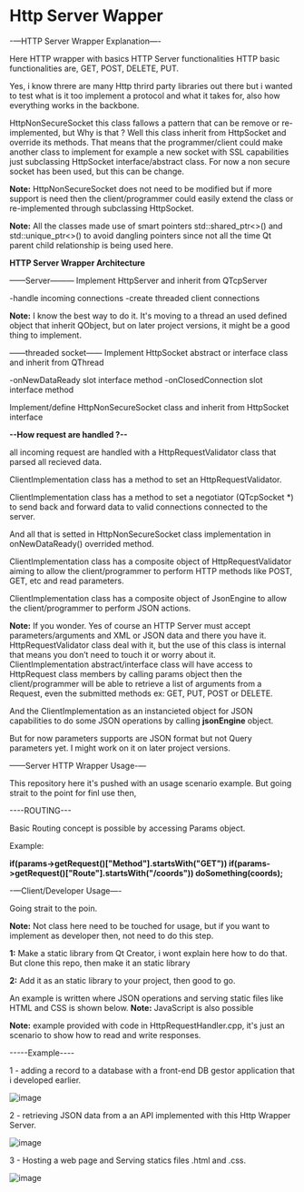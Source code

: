 # Http Server Wapper

-—HTTP Server Wrapper Explanation—-

Here HTTP wrapper with basics HTTP Server functionalities HTTP basic functionalities are, GET, POST, DELETE, PUT.

Yes, i know threre are many Http thrird party libraries out there but i wanted to test what is it too implement a protocol and what it takes for, also how everything works in the backbone.

HttpNonSecureSocket this class fallows a pattern that can be remove or re-implemented, but Why is that ? Well this class inherit from HttpSocket and override its methods. That means that the programmer/client could make another class to implement for example a new socket with SSL capabilities just subclassing HttpSocket interface/abstract class. For now a non secure socket has been used, but this can be change.

<b>Note:</b> HttpNonSecureSocket does not need to be modified but if more support is need then the client/programmer could easily extend the class or re-implemented through subclassing HttpSocket.

<b>Note:</b> All the classes made use of smart pointers std::shared_ptr<>() and std::unique_ptr<>() to avoid dangling pointers since not all the time Qt parent child relationship is being used here.

<b>HTTP Server Wrapper Architecture</b>

——Server———
Implement HttpServer and inherit from QTcpServer

-handle incoming connections
-create threaded client connections 

<b>Note:</b> I know the best way to do it. It's moving to a thread an used defined object that inherit QObject, but on later project versions, it might be a good thing to implement.

——threaded socket——
Implement HttpSocket abstract or interface class and inherit from QThread

-onNewDataReady slot interface method
-onClosedConnection slot interface method

Implement/define HttpNonSecureSocket class and inherit from HttpSocket interface

<b>--How request are handled ?--</b>

all incoming request are handled with a HttpRequestValidator class that parsed all recieved data.

ClientImplementation class has a method to set an HttpRequestValidator.

ClientImplementation class has a method to set a negotiator (QTcpSocket *) to send back and forward data to valid connections connected to the server.

And all that is setted in HttpNonSecureSocket class implementation in onNewDataReady() overrided method.

ClientImplementation class has a composite object of HttpRequestValidator aiming to allow the client/programmer to perform HTTP methods like POST, GET, etc and read parameters.

ClientImplementation class has a composite object of JsonEngine to allow the client/programmer to perform JSON actions.

<b>Note:</b> If you wonder. Yes of course an HTTP Server must accept parameters/arguments and XML or JSON data and there you have it. HttpRequestValidator class deal with it, but the use of this class is internal that means you don’t need to touch it or worry about it. ClientImplementation abstract/interface class will have access to HttpRequest class members by calling params object then the client/programmer will be able to retrieve a list of arguments from a Request, even the submitted methods ex: GET, PUT, POST or DELETE.

And the ClientImplementation as an instancieted object for JSON capabilities to do some JSON operations by calling <b>jsonEngine</b> object.

But for now parameters supports are JSON format but not Query parameters yet. I might work on it on later project versions.

——Server HTTP Wrapper Usage-—

This repository here it's pushed with an usage scenario example. But going strait to the point for finl use then, 

----ROUTING---

Basic Routing concept is possible by accessing Params object.

Example:

<b>if(params->getRequest()["Method"].startsWith("GET"))
   if(params->getRequest()["Route"].startsWith("/coords"))
   doSomething(coords);</b>

-—Client/Developer Usage—-

Going strait to the poin.

<b>Note:</b> Not class here need to be touched for usage, but if you want to implement as developer then, not need to do this step.

<b>1:</b> Make a static library from Qt Creator, i wont explain here how to do that. But clone this repo, then make it an static library

<b>2:</b> Add it as an static library to your project, then good to go.

An example is written where JSON operations and serving static files like HTML and CSS is shown below. <b>Note:</b> JavaScript is also possible

<b>Note:</b> example provided with code in HttpRequestHandler.cpp, it's just an scenario to show how to read and write responses.

-----Example----

1 - adding a record to a database with a front-end DB gestor application that i developed earlier.

![image](https://user-images.githubusercontent.com/93591202/158585345-866c6ef5-5c41-4a95-859e-8ab439770a2c.png)

2 - retrieving JSON data from a an API implemented with this Http Wrapper Server.

![image](https://user-images.githubusercontent.com/93591202/158585751-d2e1f841-a321-4f65-8545-b5b7c1fc249e.png)

3 - Hosting a web page and Serving statics files .html and .css.

![image](https://user-images.githubusercontent.com/93591202/162624755-89e1a1c8-02fc-4861-8389-88c57042f363.png)

